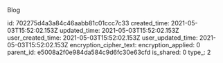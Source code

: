 Blog

id: 702275d4a3a84c46aabb81c01ccc7c33
created_time: 2021-05-03T15:52:02.153Z
updated_time: 2021-05-03T15:52:02.153Z
user_created_time: 2021-05-03T15:52:02.153Z
user_updated_time: 2021-05-03T15:52:02.153Z
encryption_cipher_text: 
encryption_applied: 0
parent_id: e5008a2f0e984da584c9d6fc30e63cfd
is_shared: 0
type_: 2